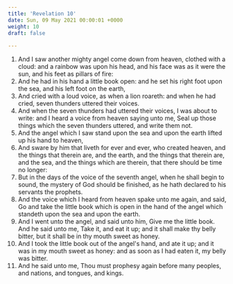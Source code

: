 ```yaml
---
title: 'Revelation 10'
date: Sun, 09 May 2021 00:00:01 +0000
weight: 10
draft: false
  
---
```


1. And I saw another mighty angel come down from heaven, clothed with a cloud: and a rainbow was upon his head, and his face was as it were the sun, and his feet as pillars of fire:
2. And he had in his hand a little book open: and he set his right foot upon the sea, and his left foot on the earth,
3. And cried with a loud voice, as when a lion roareth: and when he had cried, seven thunders uttered their voices.
4. And when the seven thunders had uttered their voices, I was about to write: and I heard a voice from heaven saying unto me, Seal up those things which the seven thunders uttered, and write them not.
5. And the angel which I saw stand upon the sea and upon the earth lifted up his hand to heaven,
6. And sware by him that liveth for ever and ever, who created heaven, and the things that therein are, and the earth, and the things that therein are, and the sea, and the things which are therein, that there should be time no longer:
7. But in the days of the voice of the seventh angel, when he shall begin to sound, the mystery of God should be finished, as he hath declared to his servants the prophets.
8. And the voice which I heard from heaven spake unto me again, and said, Go and take the little book which is open in the hand of the angel which standeth upon the sea and upon the earth.
9. And I went unto the angel, and said unto him, Give me the little book. And he said unto me, Take it, and eat it up; and it shall make thy belly bitter, but it shall be in thy mouth sweet as honey.
10. And I took the little book out of the angel's hand, and ate it up; and it was in my mouth sweet as honey: and as soon as I had eaten it, my belly was bitter.
11. And he said unto me, Thou must prophesy again before many peoples, and nations, and tongues, and kings.
